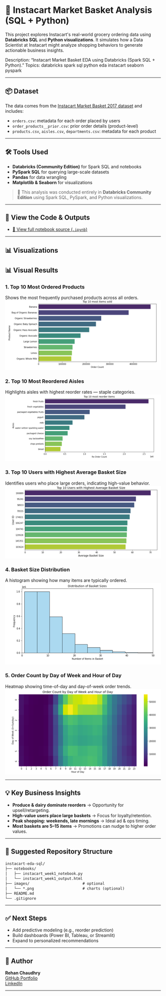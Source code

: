 
# 🛒 Instacart Market Basket Analysis (SQL + Python)

This project explores Instacart's real-world grocery ordering data using **Databricks SQL** and **Python visualizations**. It simulates how a Data Scientist at Instacart might analyze shopping behaviors to generate actionable business insights.

Description: “Instacart Market Basket EDA using Databricks (Spark SQL + Python).”
Topics: databricks spark sql python eda instacart seaborn pyspark

---

## 📦 Dataset

The data comes from the [Instacart Market Basket 2017 dataset](https://www.kaggle.com/competitions/instacart-market-basket-analysis/data) and includes:

- `orders.csv`: metadata for each order placed by users
- `order_products__prior.csv`: prior order details (product-level)
- `products.csv`, `aisles.csv`, `departments.csv`: metadata for each product

---

## 🛠 Tools Used

- **Databricks (Community Edition)** for Spark SQL and notebooks
- **PySpark SQL** for querying large-scale datasets
- **Pandas** for data wrangling
- **Matplotlib & Seaborn** for visualizations

> 🧠 This analysis was conducted entirely in **Databricks Community Edition** using Spark SQL, PySpark, and Python visualizations.

---

## 📁 View the Code & Outputs

- [📄 View full notebook source (`.ipynb`)](https://github.com/rehansc/Instacart-eda-sql/blob/main/instacart_eda_sql.ipynb)


---

## 📊 Visualizations

## 📊 Visual Results

### 1. **Top 10 Most Ordered Products**
Shows the most frequently purchased products across all orders.
![Top Products](images/top_products.png)

### 2. **Top 10 Most Reordered Aisles**
Highlights aisles with highest reorder rates — staple categories.
![Reordered Aisles](images/reordered_aisles.png)

### 3. **Top 10 Users with Highest Average Basket Size**
Identifies users who place large orders, indicating high-value behavior.
![Reordered Aisles](images/top_users.png)

### 4. **Basket Size Distribution**
A histogram showing how many items are typically ordered.
![Basket Size Distribution](images/basket_hist.png)

### 5. **Order Count by Day of Week and Hour of Day**
Heatmap showing time-of-day and day-of-week order trends.
![Orders by Day/Hour](images/dow_hour_heatmap.png)

---

## 💡 Key Business Insights

- **Produce & dairy dominate reorders** → Opportunity for upsell/retargeting.
- **High-value users place large baskets** → Focus for loyalty/retention.
- **Peak shopping: weekends, late mornings** → Ideal ad & ops timing.
- **Most baskets are 5–15 items** → Promotions can nudge to higher order values.

---

## 📁 Suggested Repository Structure

```
instacart-eda-sql/
├── notebooks/
│   ├── instacart_week1_notebook.py
│   └── instacart_week1_output.html
├── images/                        # optional
│   └── *.png                      # charts (optional)
├── README.md
└── .gitignore
```

---

## ✅ Next Steps

- Add predictive modeling (e.g., reorder prediction)
- Build dashboards (Power BI, Tableau, or Streamlit)
- Expand to personalized recommendations

---

## 🔗 Author

**Rehan Chaudhry**  
[GitHub Portfolio](https://github.com/rehansc)  
[LinkedIn](https://www.linkedin.com/in/rehanchaudhry/)


---
